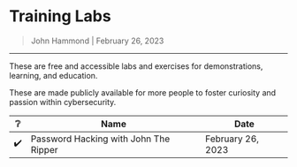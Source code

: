 # Training Labs

> John Hammond | February 26, 2023

-------------------


These are free and accessible labs and exercises for demonstrations, learning, and education.

These are made publicly available for more people to foster curiosity and passion within cybersecurity.



| :grey_question: | Name  | Date |
|----|-------|------|
| :heavy_check_mark: | Password Hacking with John The Ripper | February 26, 2023 |

